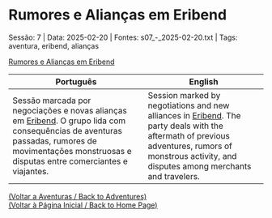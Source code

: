 
# Rumores e Alianças em Eribend

Sessão: 7 | Data: 2025-02-20 | Fontes: s07_-_2025-02-20.txt | Tags: aventura, eribend, alianças

[Rumores e Alianças em Eribend](rumores_e_aliancas_em_eribend.png)

| Português | English |
|-----------|---------|
| Sessão marcada por negociações e novas alianças em [Eribend](eribend.md). O grupo lida com consequências de aventuras passadas, rumores de movimentações monstruosas e disputas entre comerciantes e viajantes. | Session marked by negotiations and new alliances in [Eribend](eribend.md). The party deals with the aftermath of previous adventures, rumors of monstrous activity, and disputes among merchants and travelers. |

[(Voltar a Aventuras / Back to Adventures)](aventuras.md)  
[(Voltar à Página Inicial / Back to Home Page)](home.md)

